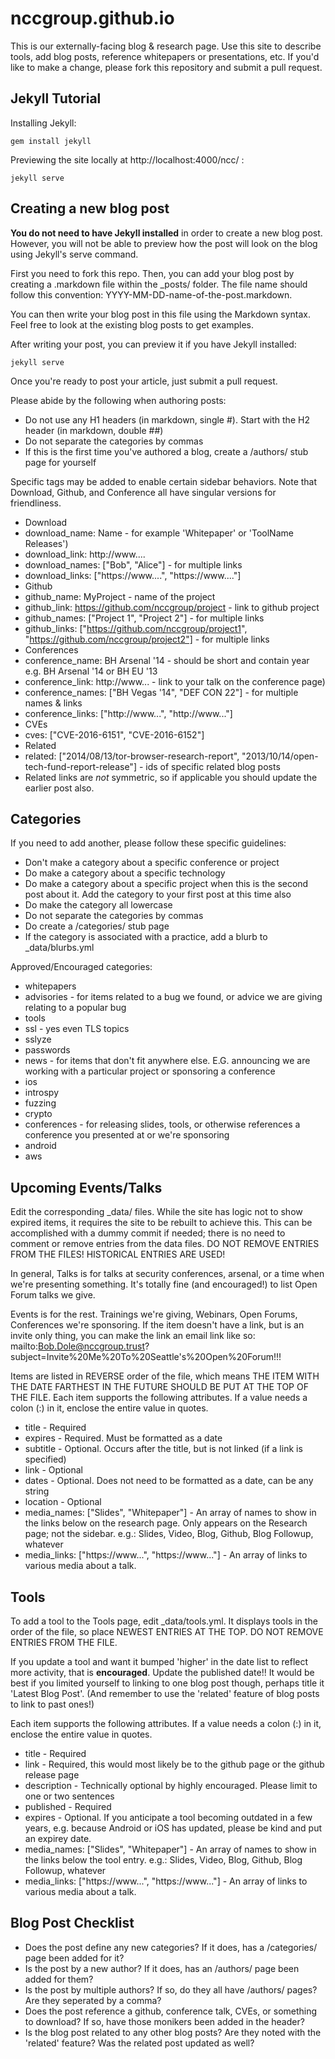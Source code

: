 nccgroup.github.io
======================

This is our externally-facing blog & research page. Use this site to describe tools,
add blog posts, reference whitepapers or presentations, etc. If you'd like to
make a change, please fork this repository and submit a pull request.


Jekyll Tutorial
---------------

Installing Jekyll:

    gem install jekyll


Previewing the site locally at http://localhost:4000/ncc/ :

    jekyll serve


Creating a new blog post
------------------------

__You do not need to have Jekyll installed__ in order to create a new blog post.
However, you will not be able to preview how the post will look on the blog using
Jekyll's serve command.

First you need to fork this repo. Then, you can add your blog post by creating
a .markdown file within the _posts/ folder. The file name should follow this
convention: YYYY-MM-DD-name-of-the-post.markdown.

You can then write your blog post in this file using the Markdown syntax. Feel
free to look at the existing blog posts to get examples.

After writing your post, you can preview it if you have Jekyll installed:

    jekyll serve

Once you're ready to post your article, just submit a pull request.

Please abide by the following when authoring posts:

* Do not use any H1 headers (in markdown, single #). Start with the H2 header (in markdown, double ##)
* Do not separate the categories by commas
* If this is the first time you've authored a blog, create a /authors/ stub page for yourself

Specific tags may be added to enable certain sidebar behaviors. Note that Download, Github, and Conference all have singular versions for friendliness.

* Download
 * download_name: Name - for example 'Whitepaper' or 'ToolName Releases')
 * download_link: http://www....
 * download_names: ["Bob", "Alice"] - for multiple links
 * download_links: ["https://www....", "https://www...."]
* Github
 * github_name: MyProject - name of the project
 * github_link: https://github.com/nccgroup/project - link to github project
 * github_names: ["Project 1", "Project 2"] - for multiple links
 * github_links: ["https://github.com/nccgroup/project1", "https://github.com/nccgroup/project2"] - for multiple links
* Conferences
 * conference_name: BH Arsenal '14 - should be short and contain year e.g. BH Arsenal '14 or BH EU '13
 * conference_link: http://www... - link to your talk on the conference page)
 * conference_names: ["BH Vegas '14", "DEF CON 22"] - for multiple names & links
 * conference_links: ["http://www...", "http://www..."]
* CVEs
 * cves: ["CVE-2016-6151", "CVE-2016-6152"]
* Related
 * related: ["2014/08/13/tor-browser-research-report", "2013/10/14/open-tech-fund-report-release"] - ids of specific related blog posts
 * Related links are _not_ symmetric, so if applicable you should update the earlier post also.


Categories
----------

If you need to add another, please follow these specific guidelines:

* Don't make a category about a specific conference or project
* Do make a category about a specific technology
* Do make a category about a specific project when this is the second post about it. Add the category to your first post at this time also
* Do make the category all lowercase
* Do not separate the categories by commas
* Do create a /categories/ stub page
* If the category is associated with a practice, add a blurb to _data/blurbs.yml


Approved/Encouraged categories:

* whitepapers
* advisories - for items related to a bug we found, or advice we are giving relating to a popular bug
* tools
* ssl - yes even TLS topics
* sslyze
* passwords
* news - for items that don't fit anywhere else. E.G. announcing we are working with a particular project or sponsoring a conference
* ios
* introspy
* fuzzing
* crypto
* conferences - for releasing slides, tools, or otherwise references a conference you presented at or we're sponsoring
* android
* aws

Upcoming Events/Talks
---------------------

Edit the corresponding _data/ files. While the site has logic not to show expired items, it requires the site to be rebuilt to achieve this. This can be accomplished with a dummy commit if needed; there is no need to comment or remove entries from the data files. DO NOT REMOVE ENTRIES FROM THE FILES! HISTORICAL ENTRIES ARE USED!

In general, Talks is for talks at security conferences, arsenal, or a time when we're presenting something. It's totally fine (and encouraged!) to list Open Forum talks we give.

Events is for the rest. Trainings we're giving, Webinars, Open Forums, Conferences we're sponsoring. If the item doesn't have a link, but is an invite only thing, you can make the link an email link like so:  mailto:Bob.Dole@nccgroup.trust?subject=Invite%20Me%20To%20Seattle's%20Open%20Forum!!!

Items are listed in REVERSE order of the file, which means THE ITEM WITH THE DATE FARTHEST IN THE FUTURE SHOULD BE PUT AT THE TOP OF THE FILE. Each item supports the following attributes. If a value needs a colon (:) in it, enclose the entire value in quotes.

* title - Required
* expires - Required. Must be formatted as a date
* subtitle - Optional. Occurs after the title, but is not linked (if a link is specified)
* link - Optional
* dates - Optional. Does not need to be formatted as a date, can be any string
* location - Optional
* media_names: ["Slides", "Whitepaper"]  - An array of names to show in the links below on the research page. Only appears on the Research page; not the sidebar. e.g.: Slides, Video, Blog, Github, Blog Followup, whatever
* media_links: ["https://www...", "https://www..."] - An array of links to various media about a talk. 

Tools 
-------

To add a tool to the Tools page, edit _data/tools.yml.  It displays tools in the order of the file, so place NEWEST ENTRIES AT THE TOP.  DO NOT REMOVE ENTRIES FROM THE FILE.

If you update a tool and want it bumped 'higher' in the date list to reflect more activity, that is __encouraged__. Update the published date!! It would be best if you limited yourself to linking to one blog post though, perhaps title it 'Latest Blog Post'.  (And remember to use the 'related' feature of blog posts to link to past ones!)

Each item supports the following attributes. If a value needs a colon (:) in it, enclose the entire value in quotes.

* title - Required
* link - Required, this would most likely be to the github page or the github release page 
* description - Technically optional by highly encouraged. Please limit to one or two sentences
* published - Required
* expires - Optional. If you anticipate a tool becoming outdated in a few years, e.g. because Android or iOS has updated, please be kind and put an expirey date. 
* media_names: ["Slides", "Whitepaper"]  - An array of names to show in the links below the tool entry. e.g.: Slides, Video, Blog, Github, Blog Followup, whatever
* media_links: ["https://www...", "https://www..."] - An array of links to various media about a talk. 

Blog Post Checklist
-------------------

* Does the post define any new categories? If it does, has a /categories/ page been added for it?
* Is the post by a new author? If it does, has an /authors/ page been added for them?
* Is the post by multiple authors? If so, do they all have /authors/ pages? Are they seperated by a comma?
* Does the post reference a github, conference talk, CVEs, or something to download?  If so, have those monikers been added in the header?
* Is the blog post related to any other blog posts? Are they noted with the 'related' feature? Was the related post updated as well?